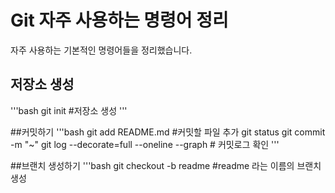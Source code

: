 
# Git 자주 사용하는 명령어 정리
자주 사용하는 기본적인 명령어들을 정리했습니다.

## 저장소 생성
'''bash
git init #저장소 생성
'''

##커밋하기
'''bash
git add README.md #커밋할 파일 추가
git status
git commit -m "~"
git log --decorate=full --oneline --graph # 커밋로그 확인
'''

##브랜치 생성하기
'''bash
git checkout -b readme #readme 라는 이름의 브랜치 생성
